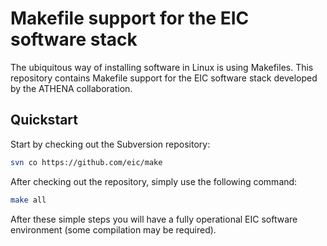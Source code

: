 # Makefile support for the EIC software stack

The ubiquitous way of installing software in Linux is using Makefiles. This repository contains Makefile support for the EIC software stack developed by the ATHENA collaboration.

## Quickstart

Start by checking out the Subversion repository:
```sh
svn co https://github.com/eic/make
```

After checking out the repository, simply use the following command:
```sh
make all
```

After these simple steps you will have a fully operational EIC software environment (some compilation may be required).
